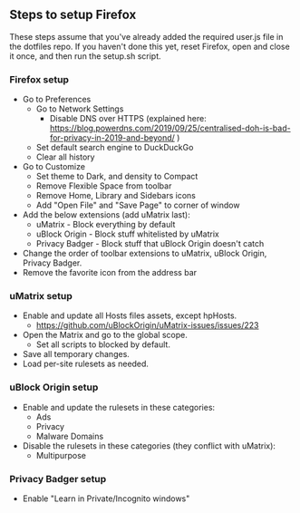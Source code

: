 ## Steps to setup Firefox
These steps assume that you've already added the required user.js file in the dotfiles repo. If you haven't done this yet, reset Firefox, open and close it once, and then run the setup.sh script.

### Firefox setup
- Go to Preferences
  - Go to Network Settings
    - Disable DNS over HTTPS (explained here: https://blog.powerdns.com/2019/09/25/centralised-doh-is-bad-for-privacy-in-2019-and-beyond/ )
  - Set default search engine to DuckDuckGo
  - Clear all history
- Go to Customize
  - Set theme to Dark, and density to Compact
  - Remove Flexible Space from toolbar
  - Remove Home, Library and Sidebars icons
  - Add "Open File" and "Save Page" to corner of window
- Add the below extensions (add uMatrix last):
  - uMatrix - Block everything by default
  - uBlock Origin - Block stuff whitelisted by uMatrix
  - Privacy Badger - Block stuff that uBlock Origin doesn't catch
- Change the order of toolbar extensions to uMatrix, uBlock Origin, Privacy Badger.
- Remove the favorite icon from the address bar

### uMatrix setup
- Enable and update all Hosts files assets, except hpHosts.
  - https://github.com/uBlockOrigin/uMatrix-issues/issues/223
- Open the Matrix and go to the global scope.
  - Set all scripts to blocked by default.
- Save all temporary changes.
- Load per-site rulesets as needed.

### uBlock Origin setup
- Enable and update the rulesets in these categories:
  - Ads
  - Privacy
  - Malware Domains
- Disable the rulesets in these categories (they conflict with uMatrix):
  - Multipurpose

### Privacy Badger setup
- Enable "Learn in Private/Incognito windows"

